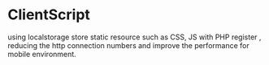 # ClientScript
using localstorage store static resource such as  CSS, JS with PHP register , reducing the http connection numbers and improve the performance for mobile environment.
